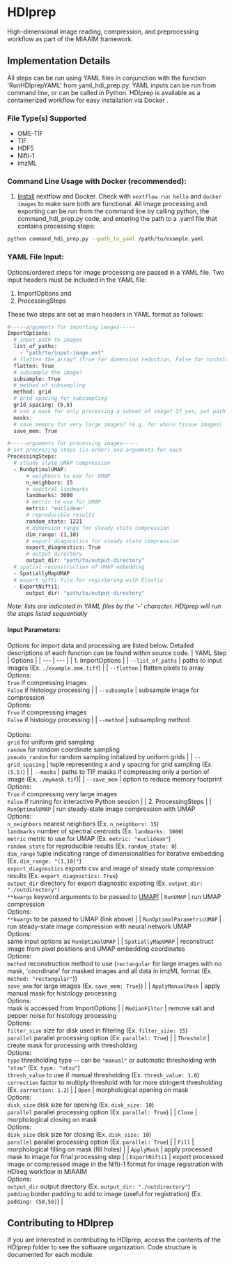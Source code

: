 # HDIprep
High-dimensional image reading, compression, and preprocessing workflow as part of the MIAAIM framework.

## Implementation Details
All steps  can be run using YAML files in conjunction with the function 'RunHDIprepYAML' from yaml_hdi_prep.py. YAML inputs can be run from command line, or can be called in Python. HDIprep is available as a containerized workflow for easy installation via Docker <insert link>.

### File Type(s) Supported
- OME-TIF
- TIF
- HDF5
- Nifti-1
- imzML

### Command Line Usage with Docker (recommended):
1. [Install]() nextflow and Docker. Check with `nextflow run hello` and `docker images` to make sure both are functional.
All image processing and exporting can be run from the command line by calling python, the command_hdi_prep.py code, and entering the path to a .yaml file that contains processing steps:
```bash
python command_hdi_prep.py --path_to_yaml /path/to/example.yaml
```
### YAML File Input:
Options/ordered steps for image processing are passed in a YAML file. Two input headers must be included in the YAML file:
1) ImportOptions and
2) ProcessingSteps

These two steps are set as main headers in YAML format as follows:
```bash
#-----arguments for importing images-----
ImportOptions:
  # input path to images
  list_of_paths:
    - "path/to/input-image.ext"
  # flatten the array? (True for dimension reduction, False for histology images)
  flatten: True
  # subsample the image?
  subsample: True
  # method of subsampling
  method: grid
  # grid spacing for subsampling
  grid_spacing: (5,5)
  # use a mask for only processing a subset of image? If yes, put path
  masks:
  # save memory for very large images? (e.g. for whole tissue images)
  save_mem: True

#-----arguments for processing images-----
# set processing steps (in order) and arguments for each
ProcessingSteps:
  # steady state UMAP compression
  - RunOptimalUMAP:
      # neighbors to use for UMAP
      n_neighbors: 15
      # spectral landmarks
      landmarks: 3000
      # metric to use for UMAP
      metric: 'euclidean'
      # reproducible results
      random_state: 1221
      # dimension range for steady state compression
      dim_range: (1,10)
      # export diagnostics for steady state compression
      export_diagnostics: True
      # output directory
      output_dir: "path/to/output-directory"
  # spatial reconstruction of UMAP embedding
  - SpatiallyMapUMAP
  # export nifti file for registering with Elastix
  - ExportNifti1:
      output_dir: "path/to/output-directory"
```
*Note: lists are indicated in YAML files by the '-' character. HDIprep will run the steps listed sequentially*

#### Input Parameters:
Options for import data and processing are listed below. Detailed descriptions of each function can be found within source code.
| YAML Step | Options |
| --- | --- |
| 1. ImportOptions |
| `--list_of_paths` | paths to input images (Ex. `./example.ome.tiff`) |
| `--flatten` | flatten pixels to array <br> Options: <br>`True` if compressing images <br> `False` if histology processing |
| `--subsample` | subsample image for compression  <br> Options: <br> `True` if compressing images <br> `False` if histology processing |
| `--method` | subsampling method <br> <br> Options: <br> `grid` for uniform grid sampling <br> `random` for random coordinate sampling <br> `pseudo_random` for random sampling initalized by uniform grids |
| `--grid_spacing` | tuple representing x and y spacing for grid sampling (Ex. `(5,5)`) |
| `--masks` | paths to TIF masks if compressing only a portion of image (Ex. `./mymask.tif`)|
| `--save_mem` | option to reduce memory footprint <br> Options: <br> `True` if compressing very large images <br> `False` if running for interactive Python session |
| 2. ProcessingSteps |
| `RunOptimalUMAP` | run steady-state image compression with UMAP <br> Options: <br> `n_neighbors` nearest neighbors (Ex. `n_neighbors: 15`) <br> `landmarks` number of spectral centroids (Ex. `landmarks: 3000`) <br> `metric` metric to use for UMAP (Ex. `metric: "euclidean"`) <br> `random_state` for reproducible results (Ex. `random_state: 0`) <br> `dim_range` tuple indicating range of dimensionalities for iterative embedding (Ex. `dim_range: "(1,10)"`) <br> `export_diagnostics` exports csv and image of steady state compression results (Ex. `export_diagnostics: True`) <br> `output_dir`  directory for export diagnostic expoting (Ex. `output_dir: "./outdirectory")` <br> `**kwargs` keyword arguments to be passed to [UMAP](https://umap-learn.readthedocs.io/en/latest/basic_usage.html)|
| `RunUMAP` | run UMAP compression <br> Options: <br> `**kwargs` to be passed to UMAP (link above) |
| `RunOptimalParametricUMAP` | run steady-state image compression with neural network UMAP <br> Options: <br> same input options as `RunOptimalUMAP` |
| `SpatiallyMapUMAP` | reconstruct image from pixel positions and UMAP embedding coordinates <br> Options: <br> `method` reconstruction method to use (`rectangular` for large images with no mask, 'coordinate' for masked images and all data in imzML format (Ex. `method: "rectangular"`)) <br> `save_mem` for large images (Ex. `save_mem: True`)) |
| `ApplyManualMask` | apply manual mask for histology processing <br> Options: <br> mask is accessed from ImportOptions |
| `MedianFilter` | remove salt and pepper noise for histology processing <br> Options: <br> `filter_size` size for disk used in filtering (Ex. `filter_size: 15`) <br> `parallel` parallel processing option (Ex. `parallel: True`) |
| `Threshold` | create mask for processing with thresholding <br> Options: <br> `type` thresholding type -- can be `"manual"` or automatic thresholding with `"otsu"` (Ex. `type: "otsu"`)<br> `thresh_value` to use if manual thresholding (Ex. `thresh_value: 1.0`) <br> `correction` factor to multiply threshold with for more stringent thresholding (Ex. `correction: 1.2`) |
| `Open` | morphological opening on mask <br> Options: <br> `disk_size` disk size for opening (Ex. `disk_size: 10`) <br> `parallel` parallel processing option (Ex. `parallel: True`) |
| `Close` | morphological closing on mask <br> Options: <br> `disk_size` disk size for closing (Ex. `disk_size: 10`) <br> `parallel` parallel processing option (Ex. `parallel: True`) |
| `Fill` | morphological filling on mask (fill holes) |
| `ApplyMask` | apply processed mask to image for final processing step |
| `ExportNifti1` | export processed image or compressed image in the Nifti-1 format for image registration with HDIreg workflow in MIAAIM <br> Options: <br> `output_dir` output directory (Ex. `output_dir: "./outdirectory"`) <br> `padding` border padding to add to image (useful for registration) (Ex. `padding: (50,50)`) |

## Contributing to HDIprep
If you are interested in contributing to HDIprep, access the contents of the HDIprep folder to see the software organization. Code structure is documented for each module.
